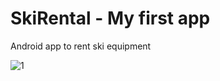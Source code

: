 # SkiRental - My first app
Android app to rent ski equipment

![1](https://user-images.githubusercontent.com/61254142/116677044-680db880-a9b0-11eb-8cb4-9688dfe25e5f.png)
